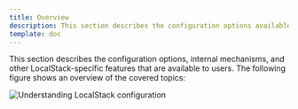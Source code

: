 ```yaml
---
title: Overview
description: This section describes the configuration options available for LocalStack, and how to configure them to suit your needs.
template: doc
---
```


This section describes the configuration options, internal mechanisms, and other LocalStack-specific features that are available to users. The following figure shows an overview of the covered topics:



![Understanding LocalStack configuration](/images/aws/understanding-localstack-overview.png)
